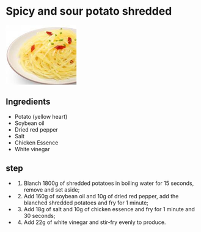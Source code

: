 # Spicy and sour potato shredded

![酸辣土豆丝](/images/酸辣土豆丝.jpg)

## Ingredients

- Potato (yellow heart)
- Soybean oil
- Dried red pepper
- Salt
- Chicken Essence
- White vinegar

## step

- 1. Blanch 1800g of shredded potatoes in boiling water for 15 seconds, remove and set aside;
- 2. Add 160g of soybean oil and 10g of dried red pepper, add the blanched shredded potatoes and fry for 1 minute;
- 3. Add 18g of salt and 10g of chicken essence and fry for 1 minute and 30 seconds;
- 4. Add 22g of white vinegar and stir-fry evenly to produce.
